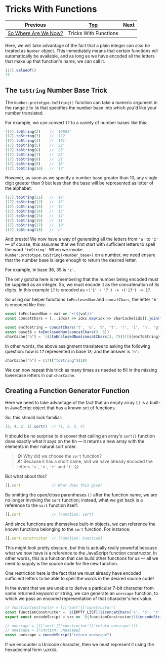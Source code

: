 # Tricks With Functions

| Previous | [Top](/chriswhealy/hieroglyphy) | Next
|---|---|---
| [So Where Are We Now?](/chriswhealy/hieroglyphy/checkpoint2/) | Tricks With Functions |

Here, we will take advantage of the fact that a plain integer can also be treated as `Number` object.
This immediately means that certain functions will automatically be available, and as long as we have encoded all the letters that make up that function's name, we can call it.

```javascript
(17).valueOf()
17
```

## The `toString` Number Base Trick

The `Number.prototype.toString()` function can take a numeric argument in the range `2` to `36` that specifies the number base into which you'd like your number translated.

For example, we can convert `17` to a variety of number bases like this:

```javascript
(17).toString(2)    // '10001'
(17).toString(3)    // '122'
(17).toString(4)    // '101'
(17).toString(5)    // '32'
(17).toString(6)    // '25'
(17).toString(7)    // '23'
(17).toString(8)    // '21'
(17).toString(9)    // '18'
(17).toString(10)   // '17'
```

However, as soon as we specify a number base greater than 10, any single digit greater than 9 but less than the base will be represented as letter of the alphabet:

```javascript
(17).toString(11)   // '16'
(17).toString(12)   // '15'
(17).toString(13)   // '14'
(17).toString(14)   // '13'
(17).toString(15)   // '12'
(17).toString(16)   // '11'
(17).toString(17)   // '10'
(17).toString(18)   // 'h'
```

And presto!  We now have a way of generating all the letters from `'a'` to `'z'` &mdash; of course, this assumes that we first start with sufficient letters to spell the word `'toString'`.
When we invoke `Number.prototype.toString(<number_base>)` on a number, we need ensure that the number base is large enough to return the desired letter.

For example, in base 36, 35 is `'z'`.

The only gotcha here is remembering that the number being encoded must be supplied as an integer.
So, we must encode it as the concatenation of its digits.
In this example `17` is encoded as `+('1' + '7') -> +('17') -> 17`.

So using our helper functions `toEnclosedNum` and `concatChars`, the letter `'h'` is encoded like this:

```javascript
const toEnclosedNum = val => `+(${val})`
const concatChars = (...idxs) => idxs.map(idx => charCache[idx]).join("+")

const encToString = concatChars('t', 'o', 'S', 't', 'r', 'i', 'n', 'g')
const base36 = toEnclosedNum(concatChars(3, 6))
charCache["h"] = `(${toEnclosedNum(concatChars(1, 7))})[${encToString}](${base36})`
```

In other words, the above assignment translates to asking the following question: how is `17` represented in base `18`; and the answer is `'h'`:

```javascript
charCache["h"] = (17)["toString"](18)
```

We can now repeat this trick as many times as needed to fill in the missing lowercase letters in our `charCache`.

## Creating a Function Generator Function

Here we need to take advantage of the fact that an empty array `[]` is a built-in JavaScript object that has a known set of functions.

So, this should look familiar:

```javascript
[3, 4, 2, 1].sort()  // [1, 2, 3, 4]
```

It should be no surprise to discover that calling an array's `sort()` function does exactly what it says on the tin &mdash; it returns a new array with the elements in their natural sort order.

> ***Q:*** Why did we choose the `sort` function?<br>
> ***A:*** Because it has a short name, and we have already encoded the letters `'s'`, `'o'`, `'r'` and `'t'`  😃

But what about this?

```javascript
[].sort              // What does this give?
```

By omitting the open/close parentheses `()` after the function name, we are no longer invoking the `sort` function; instead, what we get back is a reference to the `sort` function itself:

```javascript
[].sort              // [Function: sort]
```

And since functions are themselves built-in objects, we can reference the known functions belonging to the `sort` function.
For instance:

```javascript
[].sort.constructor  // [Function: Function]
```

This might look pretty obscure, but this is actually really powerful because what we now have is a reference to the JavaScript function constructor.
In other words, this is a function that can build other functions for us &mdash; all we need to supply is the source code for the new function.

One restriction here is the fact that we must already have encoded sufficient letters to be able to spell the words in the desired source code!

In the event that we are unable to derive a particular 7-bit character from some returned keyword or string, we can generate an `unescape` function, to which we pass an encoded representation of that character's hex value.

```javascript
// functionConstructor = []['sort']['constructor']
const functionConstructor = `${EMPTY_LIST}[${concatChars('s', 'o', 'r', 't')}][${encConstructor}]`
export const encodeScript = src => `${functionConstructor}(${encodeString(src)})()`

// unescape = []['sort']['constructor']('return unescape')()
// unescape = [Function: unescape]
const unescape = encodeScript("return unescape")
```

If we encounter a Unicode character, then we must represent it using the hexadecimal form `\uXXXX`.
